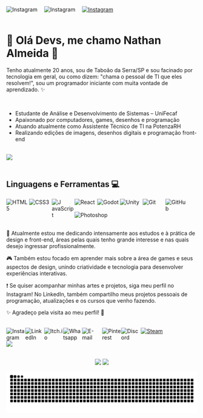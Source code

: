 
<div display="inline-block">

<a href="https://www.instagram.com/n3yth_devs/" target="_blank">
    <img align="left" width="100px" src="https://i.ibb.co/rffQ8tWL/Instagram.png" alt="Instagram" style="vertical-align:top;">
</a>

<a href="https://www.linkedin.com/in/nathanalmeidabrito/" target="_blank">
    <img align="left" width="100px" src="https://i.ibb.co/BHdkr6s5/LinkedIn.png" alt="Instagram" style="vertical-align:top;">
</a>

<a href="https://n3yth.itch.io" target="_blank">
    <img width="100px" src="https://i.ibb.co/67vpHWX4/Itch-io.png" alt="Instagram" style="vertical-align:top;">
</a>

</div>

</br>

# 👾 Olá Devs, me chamo Nathan Almeida 👾
Tenho atualmente 20 anos, sou de Taboão da Serra/SP e sou facinado por tecnologia em geral, ou como dizem: "chama o pessoal de TI que eles resolvem!", sou um programador iniciante com muita vontade de aprendizado. ✨

</br>

- Estudante de Análise e Desenvolvimento de Sistemas – UniFecaf
- Apaixonado por computadores, games, desenhos e programação
- Atuando atualmente como Assistente Técnico de TI na PotenzaRH
- Realizando edições de imagens, desenhos digitais e programação front-end

</br>

<div align="left">
    <img src="https://i.ibb.co/yc69g9GJ/agentetrabalhocomti.gif" width="400px">
</div>

</br>

<h2>Linguagens e Ferramentas 💻</h2>

<div display="inline-block">
<img align="left" src="https://cdn.jsdelivr.net/gh/devicons/devicon@latest/icons/html5/html5-original.svg" width="60px" title="HTML5"/>

<img align="left" src="https://cdn.jsdelivr.net/gh/devicons/devicon@latest/icons/css3/css3-original.svg" width="60px" title="CSS3"/>

<img align="left" src="https://cdn.jsdelivr.net/gh/devicons/devicon@latest/icons/javascript/javascript-original.svg" width="60px" title="J avaScript"/>

<img align="left" src="https://cdn.jsdelivr.net/gh/devicons/devicon@latest/icons/react/react-original.svg" width="60px" title="React"/>


<img align="left" src="https://cdn.jsdelivr.net/gh/devicons/devicon@latest/icons/godot/godot-original.svg" width="60px" title="Godot"/>

<img align="left" src="https://cdn.jsdelivr.net/gh/devicons/devicon@latest/icons/unity/unity-original.svg" width="60px" title="Unity"/>

<img  align="left" src="https://cdn.jsdelivr.net/gh/devicons/devicon@latest/icons/git/git-original.svg" width="60px" title="Git"/>

<img align="left" src="https://cdn.jsdelivr.net/gh/devicons/devicon@latest/icons/github/github-original.svg" width="60px" title="GitHub"/>

<img src="https://cdn.jsdelivr.net/gh/devicons/devicon@latest/icons/photoshop/photoshop-original.svg" width="60px" title="Photoshop"/>
</div>

</br>   

📖 Atualmente estou me dedicando intensamente aos estudos e à prática de design e front-end, áreas pelas quais tenho grande interesse e nas quais desejo ingressar profissionalmente.

🎮 Também estou focado em aprender mais sobre a área de games e seus aspectos de design, unindo criatividade e tecnologia para desenvolver experiências interativas.

❗ Se quiser acompanhar minhas artes e projetos, siga meu perfil no Instagram! No LinkedIn, também compartilho meus projetos pessoais de programação, atualizações e os cursos que venho fazendo.

✨ Agradeço pela visita ao meu perfil! 🤩

</br>

<div display="inline-block">
<a href="https://www.instagram.com/n3yth_devs/" target="_blank">
<img align="left" src="https://i.ibb.co/FqYz8BG0/instagram.png" alt="Instagram" width="50px"/>
</a>
<a href="https://www.linkedin.com/in/nathanalmeidabrito/" target="_blank">
<img align="left" src="https://i.ibb.co/1fFG9HP1/linkedin.png" alt="LinkedIn" width="50px"/>
</a>
<a href="https://n3yth.itch.io" target="_blank">
<img align="left" src="https://i.ibb.co/MyJc7w2F/itch-io.png" alt="Itch.io" width="50px"/>
</a>
<a href="https://api.whatsapp.com/send/?phone=5511943133947&text&type=phone_number&app_absent=0" target="_blank">
<img align="left" src="https://i.ibb.co/j9fmT5t2/whatsapp.png" alt="Whatsapp" width="50px"/>
</a>
<a href="mailto:nathan.dev2004@gmail.com" target="_blank">
<img align="left" src="https://i.ibb.co/wZgGzh0y/mail.png" alt="E-mail" width="53px"/>
</a>
<a href="https://br.pinterest.com/N3yTh/" target="_blank">
<img align="left" src="https://i.ibb.co/Mxkd7DGn/pinterest.png" alt="Pinterest" width="50px"/>
</a>
<a href="https://discord.com/users/680824034551922697" target="_blank">
<img align="left" src="https://i.ibb.co/j9F8FmPW/discord.png" alt="Discord" width="52px"/>
</a>
<a href="https://steamcommunity.com/id/NeYtoIn/" target="_blank">
<img src="https://i.ibb.co/twR6TTMR/steam.png" alt="Steam" width="53px"/>
</a>
</div>

</br>

<div>
    <img src="https://i.ibb.co/TM2bnLPH/spongebob-technology.gif" width="400px">
</div>

##

<div align="center">
<img height="200em" src="https://github-readme-stats-eight-theta.vercel.app/api?username=N3yTh&show_icons=true&theme=radical&include_all_commits=true&count_private=true"/>
<img height="200em" src="https://github-readme-stats.vercel.app/api/top-langs/?username=N3yTh&layout=donut&theme=radical"/>
</div>

![Snake Animation](https://github.com/N3yTh/N3yTh/blob/output/github-contribution-grid-snake.svg)
